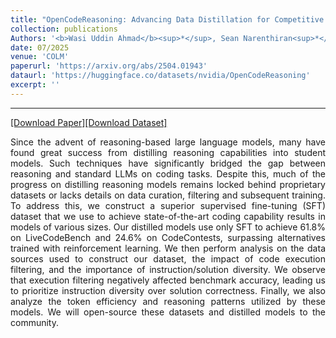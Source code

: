 ```yaml
---
title: "OpenCodeReasoning: Advancing Data Distillation for Competitive Coding"
collection: publications
Authors: '<b>Wasi Uddin Ahmad</b><sup>*</sup>, Sean Narenthiran<sup>*</sup>, Somshubra Majumdar, Aleksander Ficek, Siddhartha Jain, Jocelyn Huang, Vahid Noroozi, and Boris Ginsburg.'
date: 07/2025
venue: 'COLM'
paperurl: 'https://arxiv.org/abs/2504.01943'
dataurl: 'https://huggingface.co/datasets/nvidia/OpenCodeReasoning'
excerpt: ''
---
```

---
<a href='https://arxiv.org/pdf/2504.01943' target="_blank">[Download Paper]</a><a href='https://huggingface.co/datasets/nvidia/OpenCodeReasoning' target="_blank">[Download Dataset]</a>
<p align="justify">
Since the advent of reasoning-based large language models, many have found great success from distilling reasoning capabilities into student models. Such techniques have significantly bridged the gap between reasoning and 
standard LLMs on coding tasks. Despite this, much of the progress on distilling reasoning models remains locked behind proprietary datasets or lacks details on data curation, filtering and subsequent training. To address this, 
we construct a superior supervised fine-tuning (SFT) dataset that we use to achieve state-of-the-art coding capability results in models of various sizes. Our distilled models use only SFT to achieve 61.8% on LiveCodeBench 
and 24.6% on CodeContests, surpassing alternatives trained with reinforcement learning. We then perform analysis on the data sources used to construct our dataset, the impact of code execution filtering, and the importance of 
instruction/solution diversity. We observe that execution filtering negatively affected benchmark accuracy, leading us to prioritize instruction diversity over solution correctness. Finally, we also analyze the token efficiency 
and reasoning patterns utilized by these models. We will open-source these datasets and distilled models to the community.
</p>
